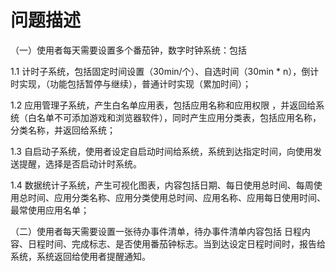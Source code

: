 # 问题描述 #
 （一）使用者每天需要设置多个番茄钟，数字时钟系统：包括

1.1 计时子系统，包括固定时间设置（30min/个）、自选时间（30min * n），倒计时实现，（功能包括暂停与继续），普通计时实现（累加时间）； 

1.2 应用管理子系统，产生白名单应用表，包括应用名称和应用权限 ，并返回给系统（白名单不可添加游戏和浏览器软件），同时产生应用分类表，包括应用名称，分类名称，并返回给系统； 

1.3 自启动子系统，使用者设定自启动时间给系统，系统到达指定时间，向使用发送提醒，选择是否启动计时系统。

1.4 数据统计子系统，产生可视化图表，内容包括日期、每日使用总时间、每周使用总时间、应用分类名称、应用分类使用总时间、应用名称、应用每日使用时间、最常使用应用名单；

（二）使用者每天需要设置一张待办事件清单，待办事件清单内容包括 日程内容、日程时间、完成标志、是否使用番茄钟标志。当到达设定日程时间时，报告给系统，系统返回给使用者提醒通知。
